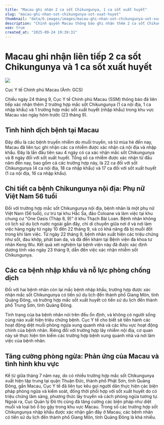 ```yaml
---
title: "Macau ghi nhận 2 ca sốt Chikungunya, 1 ca sốt xuất huyết"
slug: "macau-ghi-nhan-sot-chikungunya-sot-xuat-huyet"
thumbnail: "data/6.images/images/macau-ghi-nhan-sot-chikungunya-sot-xuat-huyet.webp"
description: "Chính quyền Macau thông báo ghi nhận thêm 2 ca sốt Chikungunya và 1 ca sốt xuất huyết, bao gồm cả ca bệnh địa phương là một phụ nữ Việt Nam, cùng các biện pháp phòng chống."
use: true
created_at: "2025-09-24 19:39:31"
---
```


# Macau ghi nhận liên tiếp 2 ca sốt Chikungunya và 1 ca sốt xuất huyết

![](/images/20250924-00010000-macau-000-1-view.webp)

Cục Y tế Chính phủ Macau (Ảnh: GCS)

Chiều ngày 24 tháng 9, Cục Y tế Chính phủ Macau (SSM) thông báo đã liên tiếp xác nhận thêm 2 trường hợp mắc sốt Chikungunya (1 ca nội địa, 1 ca nhập khẩu) và 1 trường hợp mắc sốt xuất huyết (nhập khẩu) trong khu vực Macau vào ngày hôm trước (23 tháng 9).

## Tình hình dịch bệnh tại Macau

Đây đều là các bệnh truyền nhiễm do muỗi truyền, và từ mùa hè đến nay, Macau đã liên tục ghi nhận các ca nhiễm được xác nhận cả nội địa và nhập khẩu. Đây là lần đầu tiên sau 4 ngày có ca xác nhận mắc sốt Chikungunya và 8 ngày đối với sốt xuất huyết. Tổng số ca nhiễm được xác nhận từ đầu năm đến nay, bao gồm cả các trường hợp này, là 22 ca đối với sốt Chikungunya (4 ca nội địa, 18 ca nhập khẩu) và 17 ca đối với sốt xuất huyết (1 ca nội địa, 16 ca nhập khẩu).

## Chi tiết ca bệnh Chikungunya nội địa: Phụ nữ Việt Nam 56 tuổi

Đối với trường hợp mắc sốt Chikungunya nội địa, bệnh nhân là một phụ nữ Việt Nam (56 tuổi), cư trú tại khu Hắc Sa, đảo Coloane và làm việc tại khu chung cư "One Oasis (Tháp 8, 9)" ở khu Thạch Bài Loan. Bệnh nhân không có lịch sử du lịch nước ngoài gần đây, chỉ di chuyển giữa nơi ở và nơi làm việc hàng ngày từ ngày 10 đến 22 tháng 9, và có khả năng đã bị muỗi đốt trong khi làm việc. Từ ngày 22 tháng 9, bệnh nhân xuất hiện các triệu chứng như sốt, đau khớp, phát ban da, và đã đến khám tại Bệnh viện đa khoa tư nhân Keng Wu. Kết quả xét nghiệm tại bệnh viện này đã được xác định dương tính vào ngày 23 tháng 9, dẫn đến việc xác nhận nhiễm sốt Chikungunya.

## Các ca bệnh nhập khẩu và nỗ lực phòng chống dịch

Đối với hai bệnh nhân còn lại mắc bệnh nhập khẩu, trường hợp được xác nhận mắc sốt Chikungunya có tiền sử du lịch đến thành phố Giang Môn, tỉnh Quảng Đông, và trường hợp mắc sốt xuất huyết có tiền sử du lịch đến thành phố Trung Sơn, tỉnh Quảng Đông.

Tình trạng của ba bệnh nhân nói trên đều ổn định, và không có người sống cùng nào xuất hiện triệu chứng bệnh. Cục Y tế cho biết sẽ tiến hành các hoạt động diệt muỗi phòng ngừa xung quanh nhà và các khu vực hoạt động chính của bệnh nhân. Riêng đối với trường hợp lây nhiễm nội địa, cơ quan này sẽ thực hiện tìm kiếm các trường hợp bệnh xung quanh nhà và nơi làm việc của bệnh nhân.

## Tăng cường phòng ngừa: Phản ứng của Macau và tình hình khu vực

Kể từ giữa tháng 7 năm nay, do có nhiều trường hợp mắc sốt Chikungunya xuất hiện tập trung tại quận Thuận Đức, thành phố Phật Sơn, tỉnh Quảng Đông, gần Macau, Cục Y tế đã liên tục kêu gọi người dân thực hiện các biện pháp phòng ngừa và kiểm soát, đồng thời phối hợp với sốt xuất huyết do có triệu chứng lâm sàng, phương thức lây truyền và cách phòng ngừa tương tự. Ngoài ra, Cục Quản lý Đô thị cũng đã tăng cường các biện pháp như diệt muỗi và loại bỏ ổ bọ gậy trong khu vực Macau. Trong số các trường hợp sốt Chikungunya nhập khẩu được xác nhận gần đây ở Macau, các bệnh nhân có tiền sử du lịch đến thành phố Giang Môn, tỉnh Quảng Đông là khá nhiều.